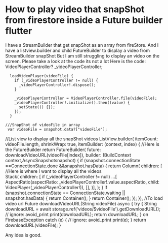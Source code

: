 
# How to play video that snapShot from firestore inside a Future builder flutter

I have a StreamBuilder that get snapShot as an array from fireStore. And I have a listview.builder and child FutureBuilder to display a video from StreamBuilder snapShot But I am still struggling to display an video on the screen. Please take a look at the code its not a lot
Here is the code:
    VideoPlayerController? _videoPlayerController;
    
      loadVideoPlayer(videoFile) {
        if (_videoPlayerController != null) {
          _videoPlayerController!.dispose();
        }
    
        _videoPlayerController = VideoPlayerController.file(videoFile);
        _videoPlayerController!.initialize().then((value) {
          setState(() {});
        });
      }
    
    ///SnapShot of videoFile in array
     var videoFile = snapshot.data?["videoFile"];
    
    
   //List view to display all the snapShot videos
    ListView.builder(
             itemCount: videoFile.length,
              shrinkWrap: true,
               itemBuilder: (context, index) {
                //Here is the FutureBuilder
                return FutureBuilder(
                     future: downloadVideoURL(videoFile[index]),
                     builder: (BuildContext context,AsyncSnapshot<String>snapshot) {
                        if (snapshot.connectionState ==ConnectionState.done 
                      &&snapshot.hasData) {
                      return Column(
                       children: [
                     //Here is where I want to display all the videos  
                       Stack(
                        children: [
                         if (_videoPlayerController != null) ...[
                                AspectRatio(aspectRatio:
                                 _videoPlayerController!.value.aspectRatio,
                                child: VideoPlayer(_videoPlayerController!)),
                           ]],
                           )],
                         );
                     }
             if (snapshot.connectionState == ConnectionState.waiting ||
              snapshot.hasData) {
                   return Container();
                       }
                     return Container();
                        });
                          }), 
//To load video url
       Future<String> downloadVideoURL(String videoFile) async {
    try {
      String downloadURL =
          await storage.ref('videos/$videoFile').getDownloadURL();
      // ignore: avoid_print
      print(downloadURL);
      return downloadURL;
    } on FirebaseException catch (e) {
      // ignore: avoid_print
      print(e);
    }
    return downloadURL(videoFile);
  }

Any idea is good.

        